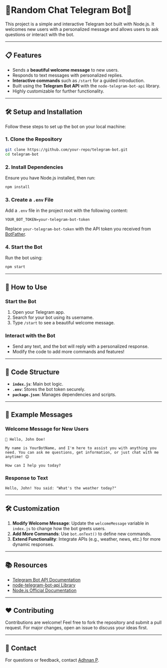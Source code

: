 
# 🌟Random Chat Telegram Bot🌟

This project is a simple and interactive Telegram bot built with Node.js. It welcomes new users with a personalized message and allows users to ask questions or interact with the bot.

---

## 📋 Features

- Sends a **beautiful welcome message** to new users.
- Responds to text messages with personalized replies.
- **Interactive commands** such as `/start` for a guided introduction.
- Built using the **Telegram Bot API** with the `node-telegram-bot-api` library.
- Highly customizable for further functionality.

---

## 🛠️ Setup and Installation

Follow these steps to set up the bot on your local machine:

### **1. Clone the Repository**
```bash
git clone https://github.com/your-repo/telegram-bot.git
cd telegram-bot
```

### **2. Install Dependencies**
Ensure you have Node.js installed, then run:
```bash
npm install
```

### **3. Create a `.env` File**
Add a `.env` file in the project root with the following content:
```env
YOUR_BOT_TOKEN=your-telegram-bot-token
```
Replace `your-telegram-bot-token` with the API token you received from [BotFather](https://core.telegram.org/bots#botfather).

### **4. Start the Bot**
Run the bot using:
```bash
npm start
```

---

## 🚀 How to Use

### **Start the Bot**
1. Open your Telegram app.
2. Search for your bot using its username.
3. Type `/start` to see a beautiful welcome message.

### **Interact with the Bot**
- Send any text, and the bot will reply with a personalized response.
- Modify the code to add more commands and features!

---

## 🧩 Code Structure

- **`index.js`**: Main bot logic.
- **`.env`**: Stores the bot token securely.
- **`package.json`**: Manages dependencies and scripts.

---

## 🌟 Example Messages

### **Welcome Message for New Users**
```
🌟 Hello, John Doe!

My name is YourBotName, and I'm here to assist you with anything you need. You can ask me questions, get information, or just chat with me anytime! 😊

How can I help you today?
```

### **Response to Text**
```
Hello, John! You said: "What's the weather today?"
```

---

## 🛠️ Customization

1. **Modify Welcome Message**: Update the `welcomeMessage` variable in `index.js` to change how the bot greets users.
2. **Add More Commands**: Use `bot.onText()` to define new commands.
3. **Extend Functionality**: Integrate APIs (e.g., weather, news, etc.) for more dynamic responses.

---

## 📚 Resources

- [Telegram Bot API Documentation](https://core.telegram.org/bots/api)
- [node-telegram-bot-api Library](https://github.com/yagop/node-telegram-bot-api)
- [Node.js Official Documentation](https://nodejs.org/en/docs/)

---

## ❤️ Contributing

Contributions are welcome! Feel free to fork the repository and submit a pull request. For major changes, open an issue to discuss your ideas first.

---

## 📧 Contact

For questions or feedback, contact [Adhnan P](mailto:adhnanusman1234@gamil.com).
